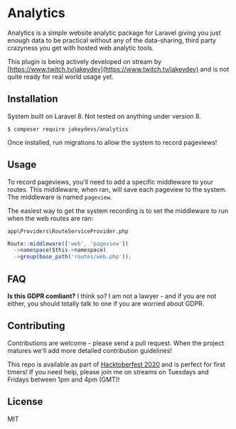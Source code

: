 # Analytics

Analytics is a simple website analytic package for Laravel giving you just enough data to be practical without any of the data-sharing, third party crazyness you get with hosted web analytic tools.

This plugin is being actively developed on stream by [https://www.twitch.tv/jakeydev](https://www.twitch.tv/jakeydev) and is not quite ready for real world usage yet.

## Installation

System built on Laravel 8. Not tested on anything under version 8.

`$ composer require jakeydevs/analytics`

Once installed, run migrations to allow the system to record pageviews!

## Usage

To record pageviews, you'll need to add a specific middleware to your routes. This middleware, when ran, will save each pageview to the system. The middleware is named `pageview`.

The easiest way to get the system recording is to set the middleware to run when the web routes are ran:

`app\Providers\RouteServiceProvider.php`

```javascript
Route::middleware(['web', 'pageview'])
  ->namespace($this->namespace)
  ->group(base_path('routes/web.php'));
```

## FAQ

**Is this GDPR comliant?**
I think so? I am not a lawyer - and if you are not either, you should totally talk to one if you are worried about GDPR.

## Contributing

Contributions are welcome - please send a pull request. When the project matures we'll add more detailed contribution guidelines!

This repo is available as part of [Hacktoberfest 2020](https://hacktoberfest.digitalocean.com/) and is perfect for first timers! If you need help, please join me on streams on Tuesdays and Fridays between 1pm and 4pm (GMT)!

## License

MIT
